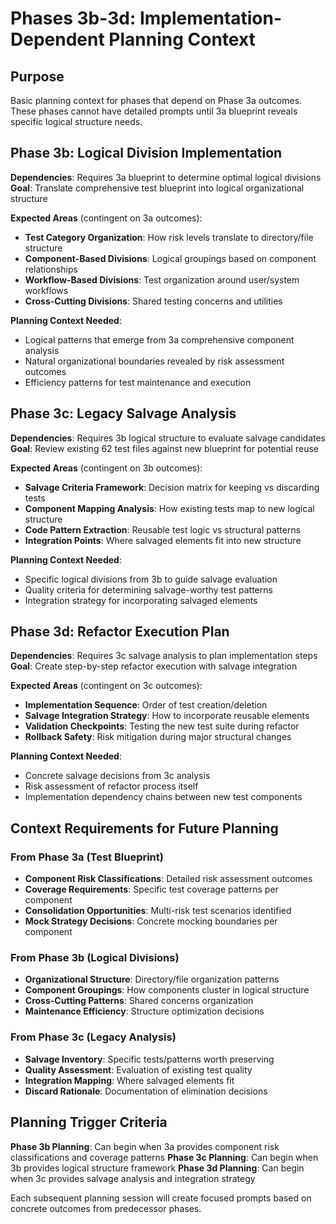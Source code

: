 # Phases 3b-3d: Implementation-Dependent Planning Context

## Purpose
Basic planning context for phases that depend on Phase 3a outcomes. These phases cannot have detailed prompts until 3a blueprint reveals specific logical structure needs.

## Phase 3b: Logical Division Implementation
**Dependencies**: Requires 3a blueprint to determine optimal logical divisions
**Goal**: Translate comprehensive test blueprint into logical organizational structure

**Expected Areas** (contingent on 3a outcomes):
- **Test Category Organization**: How risk levels translate to directory/file structure
- **Component-Based Divisions**: Logical groupings based on component relationships
- **Workflow-Based Divisions**: Test organization around user/system workflows
- **Cross-Cutting Divisions**: Shared testing concerns and utilities

**Planning Context Needed**:
- Logical patterns that emerge from 3a comprehensive component analysis
- Natural organizational boundaries revealed by risk assessment outcomes
- Efficiency patterns for test maintenance and execution

## Phase 3c: Legacy Salvage Analysis
**Dependencies**: Requires 3b logical structure to evaluate salvage candidates
**Goal**: Review existing 62 test files against new blueprint for potential reuse

**Expected Areas** (contingent on 3b outcomes):
- **Salvage Criteria Framework**: Decision matrix for keeping vs discarding tests
- **Component Mapping Analysis**: How existing tests map to new logical structure
- **Code Pattern Extraction**: Reusable test logic vs structural patterns
- **Integration Points**: Where salvaged elements fit into new structure

**Planning Context Needed**:
- Specific logical divisions from 3b to guide salvage evaluation
- Quality criteria for determining salvage-worthy test patterns
- Integration strategy for incorporating salvaged elements

## Phase 3d: Refactor Execution Plan
**Dependencies**: Requires 3c salvage analysis to plan implementation steps
**Goal**: Create step-by-step refactor execution with salvage integration

**Expected Areas** (contingent on 3c outcomes):
- **Implementation Sequence**: Order of test creation/deletion
- **Salvage Integration Strategy**: How to incorporate reusable elements
- **Validation Checkpoints**: Testing the new test suite during refactor
- **Rollback Safety**: Risk mitigation during major structural changes

**Planning Context Needed**:
- Concrete salvage decisions from 3c analysis
- Risk assessment of refactor process itself
- Implementation dependency chains between new test components

## Context Requirements for Future Planning

### From Phase 3a (Test Blueprint)
- **Component Risk Classifications**: Detailed risk assessment outcomes
- **Coverage Requirements**: Specific test coverage patterns per component
- **Consolidation Opportunities**: Multi-risk test scenarios identified
- **Mock Strategy Decisions**: Concrete mocking boundaries per component

### From Phase 3b (Logical Divisions)
- **Organizational Structure**: Directory/file organization patterns
- **Component Groupings**: How components cluster in logical structure
- **Cross-Cutting Patterns**: Shared concerns organization
- **Maintenance Efficiency**: Structure optimization decisions

### From Phase 3c (Legacy Analysis)
- **Salvage Inventory**: Specific tests/patterns worth preserving
- **Quality Assessment**: Evaluation of existing test quality
- **Integration Mapping**: Where salvaged elements fit
- **Discard Rationale**: Documentation of elimination decisions

## Planning Trigger Criteria

**Phase 3b Planning**: Can begin when 3a provides component risk classifications and coverage patterns
**Phase 3c Planning**: Can begin when 3b provides logical structure framework
**Phase 3d Planning**: Can begin when 3c provides salvage analysis and integration strategy

Each subsequent planning session will create focused prompts based on concrete outcomes from predecessor phases.
